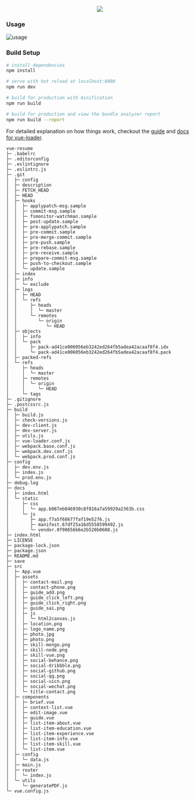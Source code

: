 <p align="center">
  <a href="https://luosijie.github.io/vue-resume/#/">
    <img src="https://github.com/luosijie/Front-end-Blog/blob/master/img/logo_vue_resume.jpg?raw=true">
  </a>
</p>

### Usage

![usage](https://github.com/luosijie/Front-end-Blog/blob/master/img/vue_resume_usage.PNG?raw=true)

### Build Setup

``` bash
# install dependencies
npm install

# serve with hot reload at localhost:8080
npm run dev

# build for production with minification
npm run build

# build for production and view the bundle analyzer report
npm run build --report
```

For detailed explanation on how things work, checkout the [guide](http://vuejs-templates.github.io/webpack/) and [docs for vue-loader](http://vuejs.github.io/vue-loader).

```
vue-resume
├─ .babelrc
├─ .editorconfig
├─ .eslintignore
├─ .eslintrc.js
├─ .git
│  ├─ config
│  ├─ description
│  ├─ FETCH_HEAD
│  ├─ HEAD
│  ├─ hooks
│  │  ├─ applypatch-msg.sample
│  │  ├─ commit-msg.sample
│  │  ├─ fsmonitor-watchman.sample
│  │  ├─ post-update.sample
│  │  ├─ pre-applypatch.sample
│  │  ├─ pre-commit.sample
│  │  ├─ pre-merge-commit.sample
│  │  ├─ pre-push.sample
│  │  ├─ pre-rebase.sample
│  │  ├─ pre-receive.sample
│  │  ├─ prepare-commit-msg.sample
│  │  ├─ push-to-checkout.sample
│  │  └─ update.sample
│  ├─ index
│  ├─ info
│  │  └─ exclude
│  ├─ logs
│  │  ├─ HEAD
│  │  └─ refs
│  │     ├─ heads
│  │     │  └─ master
│  │     └─ remotes
│  │        └─ origin
│  │           └─ HEAD
│  ├─ objects
│  │  ├─ info
│  │  └─ pack
│  │     ├─ pack-ad41ce006056eb3242ed264fb5adea42acaaf8f4.idx
│  │     └─ pack-ad41ce006056eb3242ed264fb5adea42acaaf8f4.pack
│  ├─ packed-refs
│  └─ refs
│     ├─ heads
│     │  └─ master
│     ├─ remotes
│     │  └─ origin
│     │     └─ HEAD
│     └─ tags
├─ .gitignore
├─ .postcssrc.js
├─ build
│  ├─ build.js
│  ├─ check-versions.js
│  ├─ dev-client.js
│  ├─ dev-server.js
│  ├─ utils.js
│  ├─ vue-loader.conf.js
│  ├─ webpack.base.conf.js
│  ├─ webpack.dev.conf.js
│  └─ webpack.prod.conf.js
├─ config
│  ├─ dev.env.js
│  ├─ index.js
│  └─ prod.env.js
├─ debug.log
├─ docs
│  ├─ index.html
│  └─ static
│     ├─ css
│     │  └─ app.b087eb046930c8f816a7a59929a2363b.css
│     └─ js
│        ├─ app.f7a5f68677faf19e5276.js
│        ├─ manifest.67df25a16d5558599492.js
│        └─ vendor.0f90656b6e2b520b0608.js
├─ index.html
├─ LICENSE
├─ package-lock.json
├─ package.json
├─ README.md
├─ save
├─ src
│  ├─ App.vue
│  ├─ assets
│  │  ├─ contact-mail.png
│  │  ├─ contact-phone.png
│  │  ├─ guide_add.png
│  │  ├─ guide_click_left.png
│  │  ├─ guide_click_right.png
│  │  ├─ guide_sai.png
│  │  ├─ js
│  │  │  └─ html2canvas.js
│  │  ├─ location.png
│  │  ├─ logo_name.png
│  │  ├─ photo.jpg
│  │  ├─ photo.png
│  │  ├─ skill-mongo.png
│  │  ├─ skill-node.png
│  │  ├─ skill-vue.png
│  │  ├─ social-behance.png
│  │  ├─ social-dribbble.png
│  │  ├─ social-github.png
│  │  ├─ social-qq.png
│  │  ├─ social-uicn.png
│  │  ├─ social-wechat.png
│  │  └─ title-contact.png
│  ├─ components
│  │  ├─ brief.vue
│  │  ├─ context-list.vue
│  │  ├─ edit-image.vue
│  │  ├─ guide.vue
│  │  ├─ list-item-about.vue
│  │  ├─ list-item-education.vue
│  │  ├─ list-item-experience.vue
│  │  ├─ list-item-info.vue
│  │  ├─ list-item-skill.vue
│  │  └─ list-item.vue
│  ├─ config
│  │  └─ data.js
│  ├─ main.js
│  ├─ router
│  │  └─ index.js
│  └─ utils
│     └─ generatePDF.js
└─ vue.config.js

```